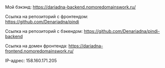Мой бэкэнд: https://dariadna-backend.nomoredomainswork.ru/

Ссылка на репозиторий с фронтендом: https://github.com/Denariadna/pindi

Ссылка на репозиторий с бэкендом: https://github.com/Denariadna/pindi-backend

Ссылка на домен фронтенда: https://dariadna-frontend.nomoredomainswork.ru/

IP-адрес: 158.160.171.205